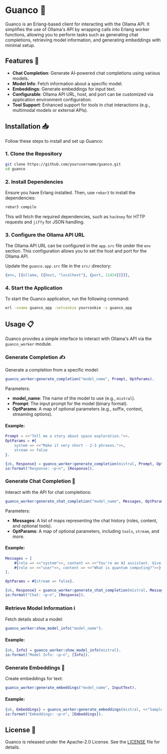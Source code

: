 # Guanco 🦙

Guanco is an Erlang-based client for interacting with the Ollama API. It simplifies the use of Ollama's API by wrapping calls into Erlang worker functions, allowing you to perform tasks such as generating chat completions, retrieving model information, and generating embeddings with minimal setup.

## Features 🚀

- **Chat Completion**: Generate AI-powered chat completions using various models.
- **Model Info**: Fetch information about a specific model.
- **Embeddings**: Generate embeddings for input text.
- **Configurable**: Ollama API URL, host, and port can be customized via application environment configuration.
- **Tool Support**: Enhanced support for tools in chat interactions (e.g., multimodal models or external APIs).

## Installation 📥

Follow these steps to install and set up Guanco:

### 1. Clone the Repository

```bash
git clone https://github.com/yourusername/guanco.git
cd guanco
```

### 2. Install Dependencies

Ensure you have Erlang installed. Then, use `rebar3` to install the dependencies:

```bash
rebar3 compile
```

This will fetch the required dependencies, such as `hackney` for HTTP requests and `jiffy` for JSON handling.

### 3. Configure the Ollama API URL

The Ollama API URL can be configured in the `app.src` file under the `env` section. This configuration allows you to set the host and port for the Ollama API.

Update the `guanco.app.src` file in the `src/` directory:

```erlang
{env, [{ollama, [{host, "localhost"}, {port, 11434}]}]},
```

### 4. Start the Application

To start the Guanco application, run the following command:

```bash
erl -sname guanco_app -setcookie yourcookie -s guanco_app
```

## Usage 📋

Guanco provides a simple interface to interact with Ollama's API via the `guanco_worker` module.

### Generate Completion ✍️

Generate a completion from a specific model:

```erlang
guanco_worker:generate_completion("model_name", Prompt, OptParams).
```

Parameters:
- **model_name**: The name of the model to use (e.g., `mistral`).
- **Prompt**: The input prompt for the model (binary format).
- **OptParams**: A map of optional parameters (e.g., suffix, context, streaming options).

#### Example:

```erlang
Prompt = <<"Tell me a story about space exploration.">>.
OptParams = #{
    system => <<"Make it very short - 2-3 phrases.">>,
    stream => false
}.

{ok, Response} = guanco_worker:generate_completion(mistral, Prompt, OptParams).
io:format("Response: ~p~n", [Response]).
```

### Generate Chat Completion 💬

Interact with the API for chat completions:

```erlang
guanco_worker:generate_chat_completion("model_name", Messages, OptParams).
```

Parameters:
- **Messages**: A list of maps representing the chat history (roles, content, and optional tools).
- **OptParams**: A map of optional parameters, including `tools`, `stream`, and more.

#### Example:

```erlang
Messages = [
    #{role => <<"system">>, content => <<"You're an AI assistant. Give very short anwers, not more than 2-3 phrases.">>},
    #{role => <<"user">>, content => <<"What is quantum computing?">>}
].

OptParams = #{stream => false}.

{ok, Response} = guanco_worker:generate_chat_completion(mistral, Messages, OptParams).
io:format("Chat: ~p~n", [Response]).
```

### Retrieve Model Information ℹ️

Fetch details about a model:

```erlang
guanco_worker:show_model_info("model_name").
```

#### Example:

```erlang
{ok, Info} = guanco_worker:show_model_info(mistral).
io:format("Model Info: ~p~n", [Info]).
```

### Generate Embeddings 🧠

Create embeddings for text:

```erlang
guanco_worker:generate_embeddings("model_name", InputText).
```

#### Example:

```erlang
{ok, Embeddings} = guanco_worker:generate_embeddings(mistral, <<"Sample text">>).
io:format("Embeddings: ~p~n", [Embeddings]).
```

## License 📜

Guanco is released under the Apache-2.0 License. See the [LICENSE](LICENSE) file for details.

